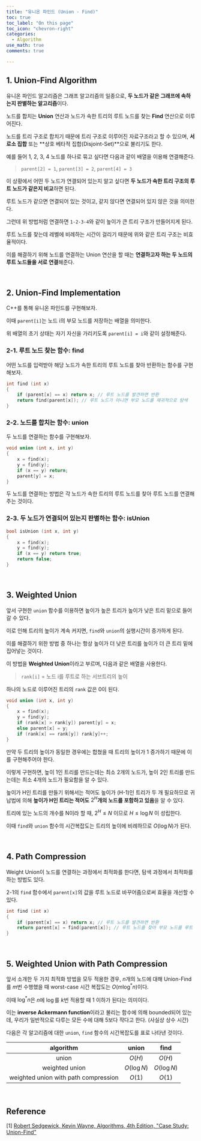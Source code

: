 ```yaml
---
title: "유니온 파인드 (Union - Find)"
toc: true
toc_label: "On this page"
toc_icon: "chevron-right"
categories:    
  - Algorithm
use_math: true
comments: true

---
```


## 1. Union-Find Algorithm

유니온 파인드 알고리즘은 그래프 알고리즘의 일종으로, **두 노드가 같은 그래프에 속하는지 판별하는 알고리즘**이다.

노드를 합치는 **Union** 연산과 노드가 속한 트리의 루트 노드를 찾는 **Find** 연산으로 이루어진다.

노드를 트리 구조로 합치기 때문에 트리 구조로 이루어진 자료구조라고 할 수 있으며, **서로소 집합** 또는 **상호 베타적 집합(Disjoint-Set)**으로 불리기도 한다.

예를 들어 1, 2, 3, 4 노드를 하나로 묶고 싶다면 다음과 같이 배열을 이용해 연결해준다.

> `parent[2] = 1`, `parent[3] = 2`, `parent[4] = 3`

이 상황에서 어떤 두 노드가 연결되어 있는지 알고 싶다면 **두 노드가 속한 트리 구조의 루트 노드가 같은지 비교**하면 된다.

루트 노드가 같으면 연결되어 있는 것이고, 같지 않다면 연결되어 있지 않은 것을 의미한다.

그런데 위 방법처럼 연결하면 `1-2-3-4`와 같이 높이가 큰 트리 구조가 만들어지게 된다.

루트 노드를 찾는데 레벨에 비례하는 시간이 걸리기 때문에 위와 같은 트리 구조는 비효율적이다.

이를 해결하기 위해 노드를 연결하는 Union 연산을 할 때는 **연결하고자 하는 두 노드의 루트 노드들을 서로 연결**해준다.

<br/>

## 2. Union-Find Implementation

C++를 통해 유니온 파인드를 구현해보자.

이때 `parent[i]`는 노드 i의 부모 노드를 저장하는 배열을 의미한다.

위 배열의 초기 상태는 자기 자신을 가리키도록 `parent[i] = i`와 같이 설정해준다.

### 2-1. 루트 노드 찾는 함수: find

어떤 노드를 입력받아 해당 노드가 속한 트리의 루트 노드를 찾아 반환하는 함수를 구현해보자.

```cpp
int find (int x)
{
    if (parent[x] == x) return x; // 루트 노드를 발견하면 반환
    return find(parent[x]); // 루트 노드가 아니면 부모 노드를 재귀적으로 탐색
}
```

### 2-2. 노드를 합치는 함수: union

두 노드를 연결하는 함수를 구현해보자.

```cpp
void union (int x, int y)
{
    x = find(x);
    y = find(y);
    if (x == y) return;
    parent[y] = x;
}
```

두 노드를 연결하는 방법은 각 노드가 속한 트리의 루트 노드를 찾아 루트 노드를 연결해주는 것이다.

### 2-3. 두 노드가 연결되어 있는지 판별하는 함수: isUnion

```cpp
bool isUnion (int x, int y)
{
    x = find(x);
    y = find(y);
    if (x == y) return true;
    return false;
}
```

<br/>

## 3. Weighted Union

앞서 구현한 `union` 함수를 이용하면 높이가 높은 트리가 높이가 낮은 트리 밑으로 들어갈 수 있다.

이로 인해 트리의 높이가 계속 커지면, `find`와 `union`의 실행시간이 증가하게 된다.

이를 해결하기 위한 방법 중 하나는 항상 높이가 더 낮은 트리를 높이가 더 큰 트리 밑에 집어넣는 것이다.

이 방법을 **Weighted Union**이라고 부르며, 다음과 같은 배열을 사용한다.

> `rank[i]` = 노드 i를 루트로 하는 서브트리의 높이

하나의 노드로 이루어진 트리의 `rank` 값은 0이 된다.

```cpp
void union (int x, int y)
{
    x = find(x);
    y = find(y);
    if (rank[x] > rank[y]) parent[y] = x;
    else parent[x] = y;
    if (rank[x] == rank[y]) rank[y]++;
}
```

만약 두 트리의 높이가 동일한 경우에는 합쳤을 때 트리의 높이가 1 증가하기 때문에 이를 구현해주어야 한다.

이렇게 구현하면, 높이 1인 트리를 만드는데는 최소 2개의 노드가, 높이 2인 트리를 만드는데는 최소 4개의 노드가 필요함을 알 수 있다.

높이가 H인 트리를 만들기 위해서는 적어도 높이가 (H-1)인 트리가 두 개 필요하므로 귀납법에 의해 **높이가 H인 트리는 적어도** $2^H$**개의 노드를 포함하고 있음**을 알 수 있다.

트리에 있는 노드의 개수를 N이라 할 때, $2^H \leq N$ 이므로 $H \leq \log N$ 이 성립한다.

이때 `find`와 `union` 함수의 시간복잡도는 트리의 높이에 비례하므로 $O(\log N)$가 된다.

<br/>

## 4. Path Compression

Weight Union이 노드를 연결하는 과정에서 최적화를 한다면, 탐색 과정에서 최적화를 하는 방법도 있다.

2-1의 `find` 함수에서 `parent[x]`의 값을 루트 노드로 바꾸어줌으로써 효율을 개선할 수 있다.

```cpp
int find (int x)
{
    if (parent[x] == x) return x; // 루트 노드를 발견하면 반환
    return parent[x] = find(parent[x]); // 루트 노드를 찾아 부모 노드를 루트 노드로 만들어준다.
}
```

<br/>

## 5. Weighted Union with Path Compression

앞서 소개한 두 가지 최적화 방법을 모두 적용한 경우, $n$개의 노드에 대해 Union-Find를 $m$번 수행했을 때 worst-case 시간 복잡도는 $O(m \log^* n)$이다.

이때 $\log^* n$은 $n$에 $\log$를 $k$번 적용할 때 1 이하가 된다는 의미이다.

이는 **inverse Ackermann function**이라고 불리는 함수에 의해 bounded되어 있는데, 우리가 일반적으로 다루는 모든 수에 대해 5보다 작다고 한다. (사실상 상수 시간)

다음은 각 알고리즘에 대한 `union`, `find` 함수의 시간복잡도를 표로 나타낸 것이다.

| algorithm | union | find |
|:---:|:---:|:---:|
| union | $O(H)$ | $O(H)$ |
| weighted union | $O(\log N)$ | $O(\log N)$ |
| weighted union with path compression | $O(1)$ | $O(1)$ |

<br/>

## Reference

[1] [Robert Sedgewick, Kevin Wayne, Algorithms,  4th Edition, "Case Study: Union-Find"](https://algs4.cs.princeton.edu/15uf/)




